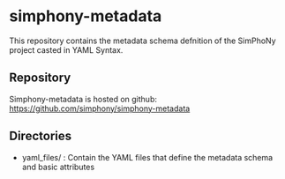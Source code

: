 # simphony-metadata

This repository contains the metadata schema defnition of the SimPhoNy project  casted in YAML Syntax.


Repository
----------

Simphony-metadata is hosted on github: https://github.com/simphony/simphony-metadata


Directories
-----------
 - yaml_files/ : Contain the YAML files that define the metadata schema and basic attributes
